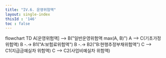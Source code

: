 ```yaml
---
title: "IV.6. 운영위험액"
layout: single-index
thisId : '146'
toc : false
---
```


<div class="mermaid">
flowchart TD
    A[운영위험액] --> B("일반운영위험액 max(A, B)")
    A --> C(기초가정위험액)
    B -.-> B1("A:보험료위험액")
    B -.-> B2("B:현행추정부채위험액")
    C --> C1(지급금예실차 위험액)
    C --> C2(사업비예실차 위험액)

</div>
